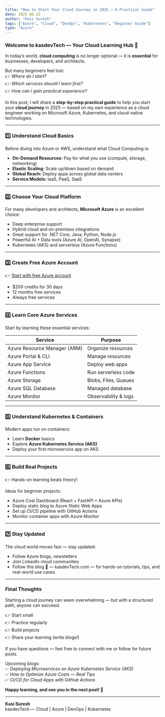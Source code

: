 ```yaml
---
title: "How to Start Your Cloud Journey in 2025 — A Practical Guide"
date: 2025-06-23
author: "Kasi Suresh"
tags: ["Azure", "Cloud", "DevOps", "Kubernetes", "Beginner Guide"]
type: "Azure"
---
```


### Welcome to kasdevTech — Your Cloud Learning Hub 🚀

In today’s world, **cloud computing** is no longer optional — it is **essential** for businesses, developers, and architects.

But many beginners feel lost:  
👉 _Where do I start?_  
👉 _Which services should I learn first?_  
👉 _How can I gain practical experience?_

In this post, I will share a **step-by-step practical guide** to help you start your **cloud journey** in 2025 — based on my own experience as a cloud engineer working on Microsoft Azure, Kubernetes, and cloud-native technologies.

---

### 1️⃣ Understand Cloud Basics

Before diving into Azure or AWS, understand what Cloud Computing is:

- **On-Demand Resources:** Pay for what you use (compute, storage, networking)
- **Elastic Scaling:** Scale up/down based on demand
- **Global Reach:** Deploy apps across global data centers
- **Service Models:** IaaS, PaaS, SaaS

---

### 2️⃣ Choose Your Cloud Platform

For many developers and architects, **Microsoft Azure** is an excellent choice:

- Deep enterprise support  
- Hybrid cloud and on-premises integrations  
- Great support for .NET Core, Java, Python, Node.js  
- Powerful AI + Data tools (Azure AI, OpenAI, Synapse)  
- Kubernetes (AKS) and serverless (Azure Functions)

---

### 3️⃣ Create Free Azure Account

👉 [Start with free Azure account](https://azure.microsoft.com/en-us/free/)  
- $200 credits for 30 days  
- 12 months free services  
- Always free services

---

### 4️⃣ Learn Core Azure Services

Start by learning these essential services:

| Service | Purpose |
| ------- | ------- |
| Azure Resource Manager (ARM) | Organize resources |
| Azure Portal & CLI | Manage resources |
| Azure App Service | Deploy web apps |
| Azure Functions | Run serverless code |
| Azure Storage | Blobs, Files, Queues |
| Azure SQL Database | Managed database |
| Azure Monitor | Observability & logs |

---

### 5️⃣ Understand Kubernetes & Containers

Modern apps run on containers:

- Learn **Docker** basics
- Explore **Azure Kubernetes Service (AKS)**
- Deploy your first microservice app on AKS

---

### 6️⃣ Build Real Projects

👉 Hands-on learning beats theory!

Ideas for beginner projects:

- Azure Cost Dashboard (React + FastAPI + Azure APIs)  
- Deploy static blog to Azure Static Web Apps  
- Set up CI/CD pipeline with GitHub Actions  
- Monitor container apps with Azure Monitor

---

### 7️⃣ Stay Updated

The cloud world moves fast — stay updated:

- Follow Azure blogs, newsletters
- Join LinkedIn cloud communities
- Follow this blog 🚀 — kasdevTech.com — for hands-on tutorials, tips, and real-world use cases

---

### Final Thoughts

Starting a cloud journey can seem overwhelming — but with a structured path, anyone can succeed.

👉 Start small  
👉 Practice regularly  
👉 Build projects  
👉 Share your learning (write blogs!)

If you have questions — feel free to connect with me or follow for future posts.

Upcoming blogs:  
✅ *Deploying Microservices on Azure Kubernetes Service (AKS)*  
✅ *How to Optimize Azure Costs — Real Tips*  
✅ *CI/CD for Cloud Apps with GitHub Actions*

**Happy learning, and see you in the next post! 🚀**

---  
**Kasi Suresh**  
kasdevTech — Cloud | Azure | DevOps | Kubernetes

